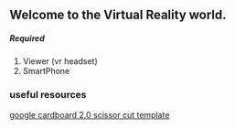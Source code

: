## Welcome to the Virtual Reality world.

##### Required 
1. Viewer (vr headset)
2. SmartPhone


### useful resources

[google cardboard 2.0 scissor cut template](https://drive.google.com/file/d/0B8GZ08gDjdoudFhGX1JBd2JmUkE/view)
